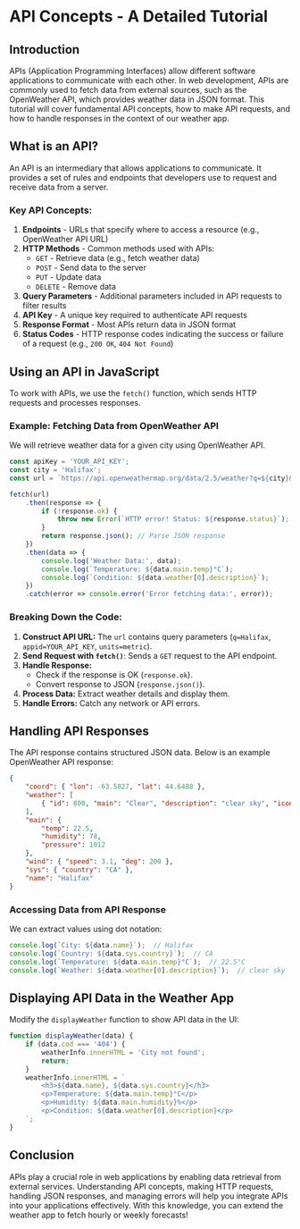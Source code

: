 # API Concepts - A Detailed Tutorial

## Introduction
APIs (Application Programming Interfaces) allow different software applications to communicate with each other. In web development, APIs are commonly used to fetch data from external sources, such as the OpenWeather API, which provides weather data in JSON format. This tutorial will cover fundamental API concepts, how to make API requests, and how to handle responses in the context of our weather app.

## What is an API?
An API is an intermediary that allows applications to communicate. It provides a set of rules and endpoints that developers use to request and receive data from a server.

### **Key API Concepts:**
1. **Endpoints** - URLs that specify where to access a resource (e.g., OpenWeather API URL)
2. **HTTP Methods** - Common methods used with APIs:
   - `GET` - Retrieve data (e.g., fetch weather data)
   - `POST` - Send data to the server
   - `PUT` - Update data
   - `DELETE` - Remove data
3. **Query Parameters** - Additional parameters included in API requests to filter results
4. **API Key** - A unique key required to authenticate API requests
5. **Response Format** - Most APIs return data in JSON format
6. **Status Codes** - HTTP response codes indicating the success or failure of a request (e.g., `200 OK`, `404 Not Found`)

## Using an API in JavaScript
To work with APIs, we use the `fetch()` function, which sends HTTP requests and processes responses.

### **Example: Fetching Data from OpenWeather API**
We will retrieve weather data for a given city using OpenWeather API.

```js
const apiKey = 'YOUR_API_KEY';
const city = 'Halifax';
const url = `https://api.openweathermap.org/data/2.5/weather?q=${city}&appid=${apiKey}&units=metric`;

fetch(url)
    .then(response => {
        if (!response.ok) {
            throw new Error(`HTTP error! Status: ${response.status}`);
        }
        return response.json(); // Parse JSON response
    })
    .then(data => {
        console.log('Weather Data:', data);
        console.log(`Temperature: ${data.main.temp}°C`);
        console.log(`Condition: ${data.weather[0].description}`);
    })
    .catch(error => console.error('Error fetching data:', error));
```

### **Breaking Down the Code:**
1. **Construct API URL:** The `url` contains query parameters (`q=Halifax`, `appid=YOUR_API_KEY`, `units=metric`).
2. **Send Request with `fetch()`**: Sends a `GET` request to the API endpoint.
3. **Handle Response:**
   - Check if the response is OK (`response.ok`).
   - Convert response to JSON (`response.json()`).
4. **Process Data:** Extract weather details and display them.
5. **Handle Errors:** Catch any network or API errors.

## Handling API Responses
The API response contains structured JSON data. Below is an example OpenWeather API response:

```json
{
    "coord": { "lon": -63.5827, "lat": 44.6488 },
    "weather": [
        { "id": 800, "main": "Clear", "description": "clear sky", "icon": "01d" }
    ],
    "main": {
        "temp": 22.5,
        "humidity": 78,
        "pressure": 1012
    },
    "wind": { "speed": 3.1, "deg": 200 },
    "sys": { "country": "CA" },
    "name": "Halifax"
}
```

### **Accessing Data from API Response**
We can extract values using dot notation:

```js
console.log(`City: ${data.name}`);  // Halifax
console.log(`Country: ${data.sys.country}`);  // CA
console.log(`Temperature: ${data.main.temp}°C`);  // 22.5°C
console.log(`Weather: ${data.weather[0].description}`);  // clear sky
```

## Displaying API Data in the Weather App
Modify the `displayWeather` function to show API data in the UI:

```js
function displayWeather(data) {
    if (data.cod === '404') {
        weatherInfo.innerHTML = 'City not found';
        return;
    }
    weatherInfo.innerHTML = `
        <h3>${data.name}, ${data.sys.country}</h3>
        <p>Temperature: ${data.main.temp}°C</p>
        <p>Humidity: ${data.main.humidity}%</p>
        <p>Condition: ${data.weather[0].description}</p>
    `;
}
```

## Conclusion
APIs play a crucial role in web applications by enabling data retrieval from external services. Understanding API concepts, making HTTP requests, handling JSON responses, and managing errors will help you integrate APIs into your applications effectively. With this knowledge, you can extend the weather app to fetch hourly or weekly forecasts!

